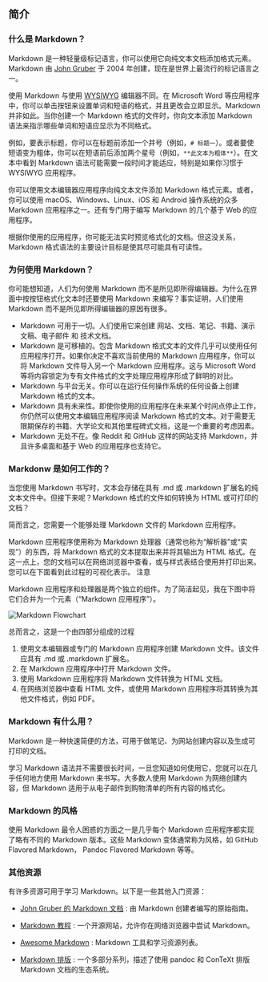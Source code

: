 ## 简介

### 什么是 Markdown？

Markdown 是一种轻量级标记语言，你可以使用它向纯文本文档添加格式元素。Markdown 由 [John Gruber] 于 2004 年创建，现在是世界上最流行的标记语言之一。

[John Gruber]: https://daringfireball.net/projects/markdown/

使用 Markdown 与使用 [WYSIWYG](https://en.wikipedia.org/wiki/WYSIWYG) 编辑器不同。在 Microsoft Word 等应用程序中，你可以单击按钮来设置单词和短语的格式，并且更改会立即显示。Markdown 并非如此。当你创建一个 Markdown 格式的文件时，你向文本添加 Markdown 语法来指示哪些单词和短语应显示为不同格式。

例如，要表示标题，你可以在标题前添加一个井号（例如，`# 标题一`）。或者要使短语变为粗体，你可以在短语前后添加两个星号（例如，`**此文本为粗体**`）。在文本中看到 Markdown 语法可能需要一段时间才能适应，特别是如果你习惯于 WYSIWYG 应用程序。

你可以使用文本编辑器应用程序向纯文本文件添加 Markdown 格式元素。或者，你可以使用 macOS、Windows、Linux、iOS 和 Android 操作系统的众多 Markdown 应用程序之一。还有专门用于编写 Markdown 的几个基于 Web 的应用程序。

根据你使用的应用程序，你可能无法实时预览格式化的文档。但这没关系， Markdown 格式语法的主要设计目标是使其尽可能具有可读性。

### 为何使用 Markdown？

你可能想知道，人们为何使用 Markdown 而不是所见即所得编辑器。为什么在界面中按按钮格式化文本时还要使用 Markdown 来编写？事实证明，人们使用 Markdown 而不是所见即所得编辑器的原因有很多。

- Markdown 可用于一切。人们使用它来创建 网站、文档、笔记、书籍、演示文稿、电子邮件 和 技术文档。
- Markdown 是可移植的。包含 Markdown 格式文本的文件几乎可以使用任何应用程序打开。如果你决定不喜欢当前使用的 Markdown 应用程序，你可以将 Markdown 文件导入另一个 Markdown 应用程序。这与 Microsoft Word 等将内容锁定为专有文件格式的文字处理应用程序形成了鲜明的对比。
- Markdown 与平台无关。你可以在运行任何操作系统的任何设备上创建 Markdown 格式的文本。
- Markdown 具有未来性。即使你使用的应用程序在未来某个时间点停止工作，你仍然可以使用文本编辑应用程序阅读 Markdown 格式的文本。对于需要无限期保存的书籍、大学论文和其他里程碑式文档，这是一个重要的考虑因素。
- Markdown 无处不在。像 Reddit 和 GitHub 这样的网站支持 Markdown，并且许多桌面和基于 Web 的应用程序也支持它。

### Markdonw 是如何工作的？

当您使用 Markdown 书写时，文本会存储在具有 .md 或 .markdown 扩展名的纯文本文件中。但接下来呢？Markdown 格式的文件如何转换为 HTML 或可打印的文档？

简而言之，您需要一个能够处理 Markdown 文件的 Markdown 应用程序。

Markdown 应用程序使用称为 Markdown 处理器（通常也称为“解析器”或“实现”）的东西，将 Markdown 格式的文本提取出来并将其输出为 HTML 格式。在这一点上，您的文档可以在网络浏览器中查看，或与样式表结合使用并打印出来。您可以在下面看到此过程的可视化表示。
注意

Markdown 应用程序和处理器是两个独立的组件。为了简洁起见，我在下图中将它们合并为一个元素（“Markdown 应用程序”）。

![Markdown Flowchart](../images/markdown-flowchart.png)

总而言之，这是一个由四部分组成的过程

1. 使用文本编辑器或专门的 Markdown 应用程序创建 Markdown 文件。该文件应具有 .md 或 .markdown 扩展名。
2. 在 Markdown 应用程序中打开 Markdown 文件。
3. 使用 Markdown 应用程序将 Markdown 文件转换为 HTML 文档。
4. 在网络浏览器中查看 HTML 文件，或使用 Markdown 应用程序将其转换为其他文件格式，例如 PDF。

### Markdown 有什么用？

Markdown 是一种快速简便的方法，可用于做笔记、为网站创建内容以及生成可打印的文档。

学习 Markdown 语法并不需要很长时间，一旦您知道如何使用它，您就可以在几乎任何地方使用 Markdown 来书写。大多数人使用 Markdown 为网络创建内容，但 Markdown 适用于从电子邮件到购物清单的所有内容的格式化。

### Markdown 的风格

使用 Markdown 最令人困惑的方面之一是几乎每个 Markdown 应用程序都实现了略有不同的 Markdown 版本。这些 Markdown 变体通常称为风格，如 GitHub Flavored Markdown， Pandoc Flavored Markdown 等等。

### 其他资源

有许多资源可用于学习 Markdown。以下是一些其他入门资源：

- [John Gruber 的 Markdown 文档](https://daringfireball.net/projects/markdown/)
: 由 Markdown 创建者编写的原始指南。

- [Markdown 教程](https://www.markdowntutorial.com/)
: 一个开源网站，允许你在网络浏览器中尝试 Markdown。

- [Awesome Markdown](https://github.com/mundimark/awesome-markdown)
: Markdown 工具和学习资源列表。

- [Markdown 排版](https://dave.autonoma.ca/blog/2019/05/22/typesetting-markdown-part-1)
: 一个多部分系列，描述了使用 pandoc 和 ConTeXt 排版 Markdown 文档的生态系统。

